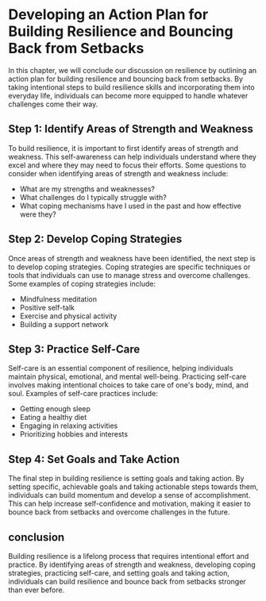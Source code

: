 Developing an Action Plan for Building Resilience and Bouncing Back from Setbacks
========================================================================================================

In this chapter, we will conclude our discussion on resilience by outlining an action plan for building resilience and bouncing back from setbacks. By taking intentional steps to build resilience skills and incorporating them into everyday life, individuals can become more equipped to handle whatever challenges come their way.

Step 1: Identify Areas of Strength and Weakness
-----------------------------------------------

To build resilience, it is important to first identify areas of strength and weakness. This self-awareness can help individuals understand where they excel and where they may need to focus their efforts. Some questions to consider when identifying areas of strength and weakness include:

* What are my strengths and weaknesses?
* What challenges do I typically struggle with?
* What coping mechanisms have I used in the past and how effective were they?

Step 2: Develop Coping Strategies
---------------------------------

Once areas of strength and weakness have been identified, the next step is to develop coping strategies. Coping strategies are specific techniques or tools that individuals can use to manage stress and overcome challenges. Some examples of coping strategies include:

* Mindfulness meditation
* Positive self-talk
* Exercise and physical activity
* Building a support network

Step 3: Practice Self-Care
--------------------------

Self-care is an essential component of resilience, helping individuals maintain physical, emotional, and mental well-being. Practicing self-care involves making intentional choices to take care of one's body, mind, and soul. Examples of self-care practices include:

* Getting enough sleep
* Eating a healthy diet
* Engaging in relaxing activities
* Prioritizing hobbies and interests

Step 4: Set Goals and Take Action
---------------------------------

The final step in building resilience is setting goals and taking action. By setting specific, achievable goals and taking actionable steps towards them, individuals can build momentum and develop a sense of accomplishment. This can help increase self-confidence and motivation, making it easier to bounce back from setbacks and overcome challenges in the future.

conclusion
----------

Building resilience is a lifelong process that requires intentional effort and practice. By identifying areas of strength and weakness, developing coping strategies, practicing self-care, and setting goals and taking action, individuals can build resilience and bounce back from setbacks stronger than ever before.
